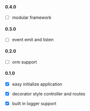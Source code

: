

#### 0.4.0
- [ ] modular framework

#### 0.3.0
- [ ] event emit and listen

#### 0.2.0
- [ ] orm support

#### 0.1.0
- [x] easy initialize application
- [x] decorator style controller and routes
- [x] built in logger support


